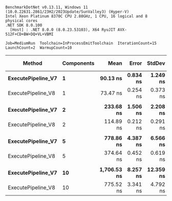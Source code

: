 ```

BenchmarkDotNet v0.13.11, Windows 11 (10.0.22631.2861/23H2/2023Update/SunValley3) (Hyper-V)
Intel Xeon Platinum 8370C CPU 2.80GHz, 1 CPU, 16 logical and 8 physical cores
.NET SDK 8.0.100
  [Host] : .NET 8.0.0 (8.0.23.53103), X64 RyuJIT AVX-512F+CD+BW+DQ+VL+VBMI

Job=MediumRun  Toolchain=InProcessEmitToolchain  IterationCount=15  
LaunchCount=2  WarmupCount=10  

```
| Method             | Components | Mean        | Error    | StdDev    | Ratio | Gen0   | Allocated | Alloc Ratio |
|------------------- |----------- |------------:|---------:|----------:|------:|-------:|----------:|------------:|
| **ExecutePipeline_V7** | **1**          |    **90.13 ns** | **0.834 ns** |  **1.249 ns** |  **1.00** | **0.0120** |     **304 B** |        **1.00** |
| ExecutePipeline_V8 | 1          |    73.47 ns | 0.254 ns |  0.373 ns |  0.82 |      - |         - |        0.00 |
|                    |            |             |          |           |       |        |           |             |
| **ExecutePipeline_V7** | **2**          |   **233.68 ns** | **1.506 ns** |  **2.208 ns** |  **1.00** | **0.0219** |     **552 B** |        **1.00** |
| ExecutePipeline_V8 | 2          |   114.89 ns | 0.212 ns |  0.291 ns |  0.49 |      - |         - |        0.00 |
|                    |            |             |          |           |       |        |           |             |
| **ExecutePipeline_V7** | **5**          |   **778.86 ns** | **4.387 ns** |  **6.566 ns** |  **1.00** | **0.0515** |    **1296 B** |        **1.00** |
| ExecutePipeline_V8 | 5          |   374.64 ns | 0.452 ns |  0.619 ns |  0.48 |      - |         - |        0.00 |
|                    |            |             |          |           |       |        |           |             |
| **ExecutePipeline_V7** | **10**         | **1,706.53 ns** | **8.257 ns** | **12.359 ns** |  **1.00** | **0.0992** |    **2536 B** |        **1.00** |
| ExecutePipeline_V8 | 10         |   775.52 ns | 3.341 ns |  4.792 ns |  0.45 |      - |         - |        0.00 |
